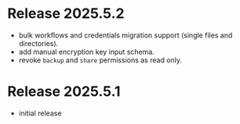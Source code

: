 # Release 2025.5.2

- bulk workflows and credentials migration support (single files and directories).
- add manual encryption key input schema.
- revoke `backup` and `share` permissions as read only.

# Release 2025.5.1

- initial release